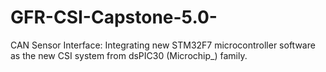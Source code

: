 # GFR-CSI-Capstone-5.0-
CAN Sensor Interface: Integrating new STM32F7 microcontroller software as the new CSI system from dsPIC30 (Microchip_) family. 

